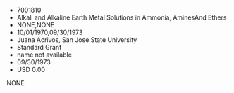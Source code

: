 * 7001810
* Alkali and Alkaline Earth Metal Solutions in Ammonia, AminesAnd Ethers
* NONE,NONE
* 10/01/1970,09/30/1973
* Juana Acrivos, San Jose State University
* Standard Grant
* name not available
* 09/30/1973
* USD 0.00

NONE